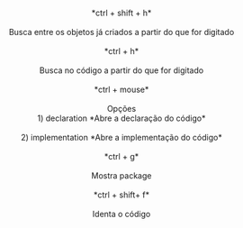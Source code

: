 <center>
<br>
*ctrl + shift + h*
<br>
<br>
Busca entre os objetos já criados a partir do que for digitado
<br>
<br>
*ctrl + h*
<br>
<br>
Busca no código a partir do que for digitado
<br>
<br>
*ctrl + mouse*
<br>
<br>
Opções
<br>
1) declaration
*Abre a declaração do código*
<br>
<br>
2) implementation
*Abre a implementação do código*
<br>
<br>
*ctrl + g*
<br>
<br>
Mostra package
<br>
<br>
*ctrl + shift+ f*
<br>
<br>
Identa o código
</center>
